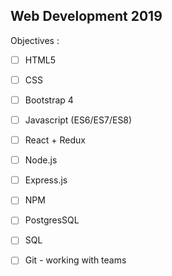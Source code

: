 ## Web Development 2019

Objectives :

- [ ]  HTML5

- [ ]  CSS  

- [ ] Bootstrap 4

- [ ] Javascript (ES6/ES7/ES8)

- [ ] React + Redux

- [ ] Node.js

- [ ] Express.js

- [ ] NPM

- [ ] PostgresSQL

- [ ] SQL

- [ ] Git - working with teams
